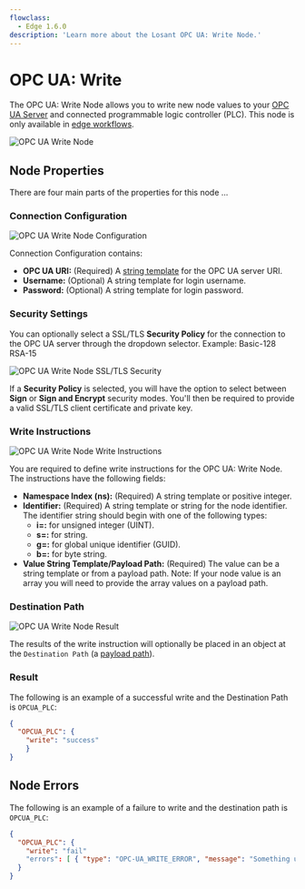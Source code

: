 ```yaml
---
flowclass:
  - Edge 1.6.0
description: 'Learn more about the Losant OPC UA: Write Node.'
---
```


# OPC UA: Write

The OPC UA: Write Node allows you to write new node values to your [OPC UA Server](https://en.wikipedia.org/wiki/OPC_Unified_Architecture) and connected programmable logic controller (PLC). This node is only available in [edge workflows](/workflows/edge-workflows/).

![OPC UA Write Node](/images/workflows/data/opcua-write-node.png "OPC UA Write Node")

## Node Properties

There are four main parts of the properties for this node ...

### Connection Configuration

![OPC UA Write Node Configuration](/images/workflows/data/opcua-write-node-connection.png "OPC UA Write Node Configuration")

Connection Configuration contains:

* **OPC UA URI:** (Required) A [string template](/workflows/accessing-payload-data/#string-templates) for the OPC UA server URI.
* **Username:** (Optional) A string template for login username.
* **Password:** (Optional) A string template for login password.

### Security Settings

You can optionally select a SSL/TLS **Security Policy** for the connection to the OPC UA server through the dropdown selector. Example: Basic-128 RSA-15

![OPC UA Write Node SSL/TLS Security](/images/workflows/data/opcua-write-node-ssl.png "OPC UA Write Node SSL/TLS Security")

If a **Security Policy** is selected, you will have the option to select between **Sign** or **Sign and Encrypt** security modes. You'll then be required to provide a valid SSL/TLS client certificate and private key.

### Write Instructions

![OPC UA Write Node Write Instructions](/images/workflows/data/opcua-write-node-instructions.png "OPC UA Write Node Instructions")

You are required to define write instructions for the OPC UA: Write Node. The instructions have the following fields:

* **Namespace Index (ns):** (Required) A string template or positive integer.
* **Identifier:** (Required) A string template or string for the node identifier. The identifier string should begin with one of the following types:
    * **i=:** for unsigned integer (UINT).
    * **s=:** for string.
    * **g=:** for global unique identifier (GUID).
    * **b=:** for byte string.
* **Value String Template/Payload Path:** (Required) The value can be a string template or from a payload path. Note: If your node value is an array you will need to provide the array values on a payload path.

### Destination Path

![OPC UA Write Node Result](/images/workflows/data/opcua-write-node-path.png "OPC UA Write Node Result")

The results of the write instruction will optionally be placed in an object at the `Destination Path` (a [payload path](/workflows/accessing-payload-data/#payload-paths)).

### Result

The following is an example of a successful write and the Destination Path is `OPCUA_PLC`:

```json
{
  "OPCUA_PLC": {
    "write": "success"
    }
}
```

## Node Errors

The following is an example of a failure to write and the destination path is `OPCUA_PLC`:

```json
{
  "OPCUA_PLC": {
    "write": "fail"
    "errors": [ { "type": "OPC-UA_WRITE_ERROR", "message": "Something useful to help you fix the issue." } ]
  }
}
```
